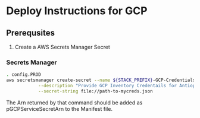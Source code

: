 # Deploy Instructions for GCP

## Prerequsites

1. Create a AWS Secrets Manager Secret



### Secrets Manager
```bash
. config.PROD
aws secretsmanager create-secret --name ${STACK_PREFIX}-GCP-Credentials --region ${AWS_DEFAULT_REGION} \
            --description "Provide GCP Inventory Credentails for Antiope" \
            --secret-string file://path-to-mycreds.json
````

The Arn returned by that command should be added as pGCPServiceSecretArn to the Manifest file.